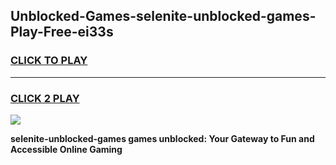 
## Unblocked-Games-selenite-unblocked-games-Play-Free-ei33s
<h3>
<a href="https://premium76.site?title=selenite-unblocked-games&ref=10A">CLICK TO PLAY</a></h3>
<hr>

<h3>
<a href="https://premium76.site?title=selenite-unblocked-games&ref=10A">CLICK 2 PLAY</a>
  
</h3>

<a href="https://premium76.site?title=selenite-unblocked-games&ref=10A"><img src="https://clearcache.store/games.png"></a>


**selenite-unblocked-games games unblocked: Your Gateway to Fun and Accessible Online Gaming**
